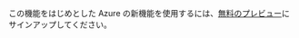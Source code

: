 この機能をはじめとした Azure の新機能を使用するには、[無料のプレビュー](https://account.windowsazure.com/PreviewFeatures)にサインアップしてください。

<!---HONumber=62-->